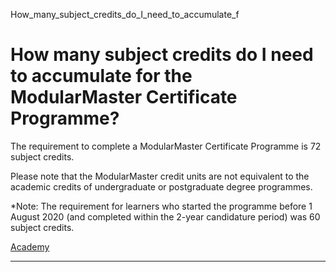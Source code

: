 How_many_subject_credits_do_I_need_to_accumulate_f



How many subject credits do I need to accumulate for the ModularMaster Certificate Programme?
=============================================================================================

The requirement to complete a ModularMaster Certificate Programme is 72 subject credits.

Please note that the ModularMaster credit units are not equivalent to the academic credits of undergraduate or postgraduate degree programmes.

\*Note: The requirement for learners who started the programme before 1 August 2020 (and completed within the 2-year candidature period) was 60 subject credits.

[Academy](https://www.sutd.edu.sg/tag/academy/)

---


